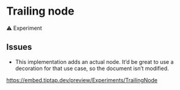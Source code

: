 # Trailing node

⚠️ Experiment

## Issues

* This implementation adds an actual node. It’d be great to use a decoration for that use case, so the document isn’t modified.

https://embed.tiptap.dev/preview/Experiments/TrailingNode
